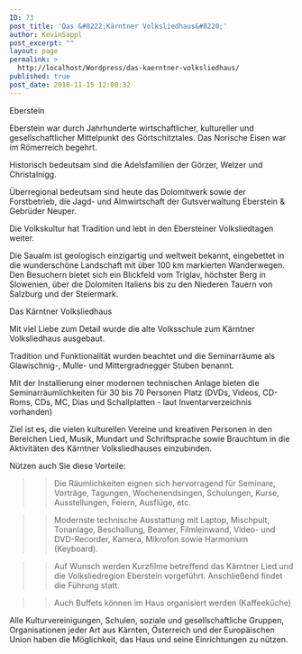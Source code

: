 ```yaml
---
ID: 73
post_title: 'Das &#8222;Kärntner Volksliedhaus&#8220;'
author: KevinSappl
post_excerpt: ""
layout: page
permalink: >
  http://localhost/Wordpress/das-kaerntner-volksliedhaus/
published: true
post_date: 2018-11-15 12:00:32
---
```

Eberstein

Eberstein war durch Jahrhunderte wirtschaftlicher, kultureller und gesellschaftlicher Mittelpunkt des Görtschitztales. Das Norische Eisen war im Römerreich begehrt.

Historisch bedeutsam sind die Adelsfamilien der Görzer, Welzer und Christalnigg.

Überregional bedeutsam sind heute das Dolomitwerk sowie der Forstbetrieb, die Jagd- und Almwirtschaft der Gutsverwaltung Eberstein & Gebrüder Neuper.

Die Volkskultur hat Tradition und lebt in den Ebersteiner Volksliedtagen weiter.

Die Saualm ist geologisch einzigartig und weltweit bekannt, eingebettet in die wunderschöne Landschaft mit über 100 km markierten Wanderwegen. Den Besuchern bietet sich ein Blickfeld vom Triglav, höchster Berg in Slowenien,  über die Dolomiten Italiens bis zu den Niederen Tauern von Salzburg und der Steiermark.

Das Kärntner Volksliedhaus

Mit viel Liebe zum Detail wurde die alte Volksschule zum Kärntner Volksliedhaus ausgebaut.

Tradition und Funktionalität wurden beachtet und die Seminarräume als Glawischnig-, Mulle- und Mittergradnegger Stuben benannt.

Mit der Installierung einer modernen technischen Anlage bieten die Seminarräumlichkeiten für 30 bis 70 Personen Platz (DVDs, Videos, CD-Roms, CDs, MC, Dias und Schallplatten - laut Inventarverzeichnis vorhanden)

Ziel ist es, die vielen kulturellen Vereine und kreativen Personen in den Bereichen Lied, Musik, Mundart und Schriftsprache sowie Brauchtum in die Aktivitäten des Kärntner Volksliedhauses einzubinden.

 Nützen auch Sie diese Vorteile:

>> Die Räumlichkeiten eignen sich hervorragend für Seminare, Vorträge, Tagungen, Wochenendsingen, Schulungen, Kurse, Ausstellungen, Feiern, Ausflüge, etc.

>> Modernste technische Ausstattung mit Laptop, Mischpult, Tonanlage, Beschallung, Beamer, Filmleinwand, Video- und DVD-Recorder, Kamera, Mikrofon sowie Harmonium (Keyboard).

>> Auf Wunsch werden Kurzfilme betreffend das Kärntner Lied und die Volksliedregion Eberstein vorgeführt. Anschließend findet die Führung statt. 

>> Auch Buffets können im Haus organisiert werden (Kaffeeküche)

Alle Kulturvereinigungen, Schulen, soziale und gesellschaftliche Gruppen, Organisationen jeder Art aus Kärnten, Österreich und der Europäischen Union haben die Möglichkeit, das Haus und seine Einrichtungen zu nützen.